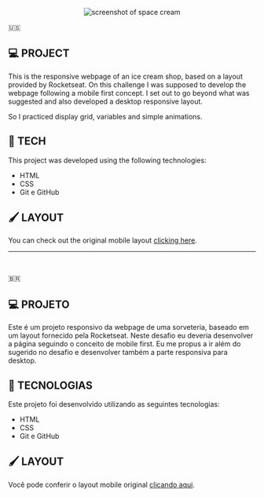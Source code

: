 <p align="center">
<img src="https://i.imgur.com/wzkgyjG.png" alt="screenshot of space cream">
</p>

🇺🇸
## 💻 PROJECT
This is the responsive webpage of an ice cream shop, based on a layout provided by Rocketseat.
On this challenge I was supposed to develop the webpage following a mobile first concept. I set out to go beyond what was suggested and also developed a desktop responsive layout.

So I practiced display grid, variables and simple animations.

## 🚀 TECH
This project was developed using the following technologies:
- HTML
- CSS
- Git e GitHub


## 🖌 LAYOUT
You can check out the original mobile layout [clicking here](https://www.figma.com/file/N1HF95pFGqHwbB3laHAuLj/Stage-03---Mobile-First-(Copy)?type=design&node-id=12%3A137&t=i1QZkXhfYG7uqI4A-1).
<br/>
<hr/>
<br/>

🇧🇷
## 💻 PROJETO
Este é um projeto responsivo da webpage de uma sorveteria, baseado em um layout fornecido pela Rocketseat.
Neste desafio eu deveria desenvolver a página seguindo o conceito de mobile first. Eu me propus a ir além do sugerido no desafio e desenvolver também a parte responsiva para desktop.


## 🚀 TECNOLOGIAS
Este projeto foi desenvolvido utilizando as seguintes tecnologias:
- HTML
- CSS
- Git e GitHub


## 🖌 LAYOUT
Você pode conferir o layout mobile original [clicando aqui](https://www.figma.com/file/N1HF95pFGqHwbB3laHAuLj/Stage-03---Mobile-First-(Copy)?type=design&node-id=12%3A137&t=i1QZkXhfYG7uqI4A-1).
